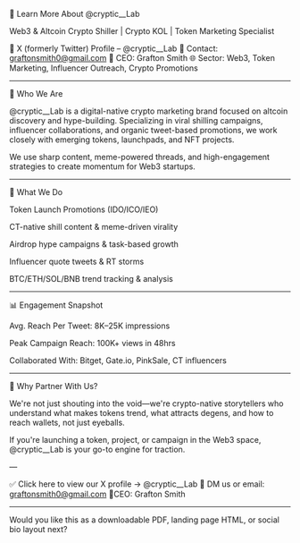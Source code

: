 🔗 Learn More About @cryptic__Lab

Web3 & Altcoin Crypto Shiller | Crypto KOL | Token Marketing Specialist

📍 X (formerly Twitter) Profile – @cryptic__Lab
📧 Contact: graftonsmith0@gmail.com
👤 CEO: Grafton Smith
🌐 Sector: Web3, Token Marketing, Influencer Outreach, Crypto Promotions


---

🧩 Who We Are

@cryptic__Lab is a digital-native crypto marketing brand focused on altcoin discovery and hype-building. Specializing in viral shilling campaigns, influencer collaborations, and organic tweet-based promotions, we work closely with emerging tokens, launchpads, and NFT projects.

We use sharp content, meme-powered threads, and high-engagement strategies to create momentum for Web3 startups.


---

🚀 What We Do

Token Launch Promotions (IDO/ICO/IEO)

CT-native shill content & meme-driven virality

Airdrop hype campaigns & task-based growth

Influencer quote tweets & RT storms

BTC/ETH/SOL/BNB trend tracking & analysis



---

📊 Engagement Snapshot

Avg. Reach Per Tweet: 8K–25K impressions

Peak Campaign Reach: 100K+ views in 48hrs

Collaborated With: Bitget, Gate.io, PinkSale, CT influencers



---

📢 Why Partner With Us?

We're not just shouting into the void—we're crypto-native storytellers who understand what makes tokens trend, what attracts degens, and how to reach wallets, not just eyeballs.

If you're launching a token, project, or campaign in the Web3 space, @cryptic__Lab is your go-to engine for traction.

—

✅ Click here to view our X profile → @cryptic__Lab
📩 DM us or email: graftonsmith0@gmail.com
📍CEO: Grafton Smith


---

Would you like this as a downloadable PDF, landing page HTML, or social bio layout next?

